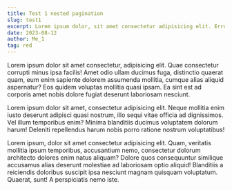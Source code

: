 ```yaml
---
title: Test 1 nested pagination
slug: test1
excerpt: Lorem ipsum dolor, sit amet consectetur adipisicing elit. Error iusto nihil impedit veritatis, ut sapiente debitis distinctio accusantium dolorum facilis.
date: 2023-08-12
author: Me_1
tag: red
---
```


Lorem ipsum dolor sit amet consectetur, adipisicing elit. Quae consectetur corrupti minus ipsa facilis! Amet odio ullam ducimus fuga, distinctio quaerat quam, eum enim sapiente dolorem assumenda mollitia, cumque alias aliquid aspernatur? Eos quidem voluptas mollitia quasi ipsam. Ea sint est ad corporis amet nobis dolore fugiat deserunt laboriosam nesciunt.

Lorem ipsum dolor sit amet, consectetur adipisicing elit. Neque mollitia enim iusto deserunt adipisci quasi nostrum, illo sequi vitae officia ad dignissimos. Vel illum temporibus enim? Minima blanditiis ducimus voluptatem dolorum harum! Deleniti repellendus harum nobis porro ratione nostrum voluptatibus!

Lorem ipsum, dolor sit amet consectetur adipisicing elit. Quam, veritatis mollitia ipsum temporibus, accusantium nemo, consectetur dolorum architecto dolores enim natus aliquam? Dolore quos consequuntur similique accusamus alias deserunt molestiae ad laboriosam optio aliquid! Blanditiis a reiciendis doloribus suscipit ipsa nesciunt magnam quisquam voluptatum. Quaerat, sunt! A perspiciatis nemo iste.
